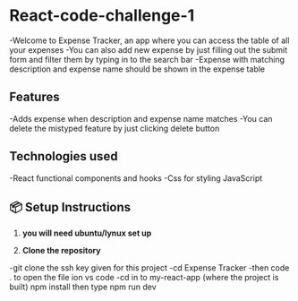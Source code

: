 # React-code-challenge-1
-Welcome to Expense Tracker, an app where you can access the table of all your expenses
-You can also add new expense by just filling out the submit form and filter them by typing in to the search bar
-Expense with matching description and expense name should be shown in the expense table

## Features
-Adds expense when description and expense name matches
-You can delete the mistyped feature by just clicking delete button

## Technologies used
-React functional components and hooks
-Css for styling
JavaScript


## 📦 Setup Instructions
1. **you will need ubuntu/lynux set up**

2. **Clone the repository**


-git clone the ssh key given for this project 
-cd Expense Tracker
-then code .    to open the file ion vs code
-cd in to my-react-app (where the project is built)
npm install then type npm run dev
